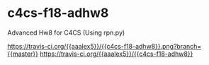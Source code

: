 # c4cs-f18-adhw8
Advanced Hw8 for C4CS (Using rpn.py)

https://travis-ci.org/{{aaalex5}}/{{c4cs-f18-adhw8}}.png?branch={{master}}
https://travis-ci.org/{{aaalex5}}/{{c4cs-f18-adhw8}}
